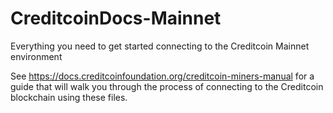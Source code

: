 # CreditcoinDocs-Mainnet
Everything you need to get started connecting to the Creditcoin Mainnet environment

See https://docs.creditcoinfoundation.org/creditcoin-miners-manual for a guide that will walk you through the process of connecting to the Creditcoin blockchain using these files.
